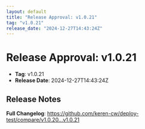 ```yaml
---
layout: default
title: "Release Approval: v1.0.21"
tag: "v1.0.21"
release_date: "2024-12-27T14:43:24Z"
---
```


# Release Approval: v1.0.21

- **Tag**: v1.0.21
- **Release Date**: 2024-12-27T14:43:24Z

## Release Notes
**Full Changelog**: https://github.com/keren-cw/deploy-test/compare/v1.0.20...v1.0.21
